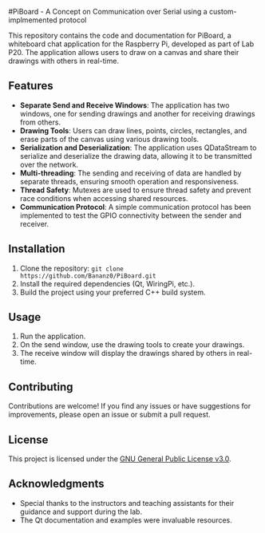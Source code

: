 #PiBoard -  A Concept on Communication over Serial using a custom-implmemented protocol

This repository contains the code and documentation for PiBoard, a whiteboard chat application for the Raspberry Pi, developed as part of Lab P20. The application allows users to draw on a canvas and share their drawings with others in real-time.

## Features

- **Separate Send and Receive Windows**: The application has two windows, one for sending drawings and another for receiving drawings from others.
- **Drawing Tools**: Users can draw lines, points, circles, rectangles, and erase parts of the canvas using various drawing tools.
- **Serialization and Deserialization**: The application uses QDataStream to serialize and deserialize the drawing data, allowing it to be transmitted over the network.
- **Multi-threading**: The sending and receiving of data are handled by separate threads, ensuring smooth operation and responsiveness.
- **Thread Safety**: Mutexes are used to ensure thread safety and prevent race conditions when accessing shared resources.
- **Communication Protocol**: A simple communication protocol has been implemented to test the GPIO connectivity between the sender and receiver.

## Installation

1. Clone the repository: `git clone https://github.com/Bananz0/PiBoard.git`
2. Install the required dependencies (Qt, WiringPi, etc.).
3. Build the project using your preferred C++ build system.

## Usage

1. Run the application.
2. On the send window, use the drawing tools to create your drawings.
3. The receive window will display the drawings shared by others in real-time.

## Contributing

Contributions are welcome! If you find any issues or have suggestions for improvements, please open an issue or submit a pull request.

## License

This project is licensed under the [GNU General Public License v3.0](LICENSE.txt).

## Acknowledgments

- Special thanks to the instructors and teaching assistants for their guidance and support during the lab.
- The Qt documentation and examples were invaluable resources.
